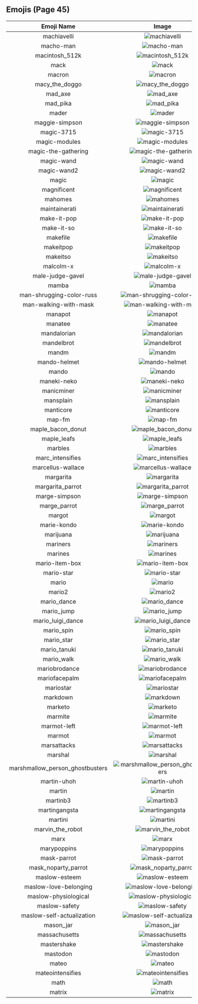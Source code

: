 
  ## Emojis (Page 45)
  |Emoji Name|Image|
  | :-: | :-: |
  |machiavelli| ![machiavelli](/emojis/hashicorp/machiavelli.jpg)|
  |macho-man| ![macho-man](/emojis/hashicorp/macho-man.gif)|
  |macintosh_512k| ![macintosh_512k](/emojis/hashicorp/macintosh_512k.png)|
  |mack| ![mack](/emojis/hashicorp/mack.jpg)|
  |macron| ![macron](/emojis/hashicorp/macron.png)|
  |macy_the_doggo| ![macy_the_doggo](/emojis/hashicorp/macy_the_doggo.png)|
  |mad_axe| ![mad_axe](/emojis/hashicorp/mad_axe.gif)|
  |mad_pika| ![mad_pika](/emojis/hashicorp/mad_pika.png)|
  |mader| ![mader](/emojis/hashicorp/mader.jpg)|
  |maggie-simpson| ![maggie-simpson](/emojis/hashicorp/maggie-simpson.png)|
  |magic-3715| ![magic-3715](/emojis/hashicorp/magic-3715.gif)|
  |magic-modules| ![magic-modules](/emojis/hashicorp/magic-modules.png)|
  |magic-the-gathering| ![magic-the-gathering](/emojis/hashicorp/magic-the-gathering.jpg)|
  |magic-wand| ![magic-wand](/emojis/hashicorp/magic-wand.png)|
  |magic-wand2| ![magic-wand2](/emojis/hashicorp/magic-wand2.png)|
  |magic| ![magic](/emojis/hashicorp/magic.gif)|
  |magnificent| ![magnificent](/emojis/hashicorp/magnificent.png)|
  |mahomes| ![mahomes](/emojis/hashicorp/mahomes.png)|
  |maintainerati| ![maintainerati](/emojis/hashicorp/maintainerati.jpg)|
  |make-it-pop| ![make-it-pop](/emojis/hashicorp/make-it-pop.png)|
  |make-it-so| ![make-it-so](/emojis/hashicorp/make-it-so.gif)|
  |makefile| ![makefile](/emojis/hashicorp/makefile.png)|
  |makeitpop| ![makeitpop](/emojis/hashicorp/makeitpop.png)|
  |makeitso| ![makeitso](/emojis/hashicorp/makeitso.jpg)|
  |malcolm-x| ![malcolm-x](/emojis/hashicorp/malcolm-x.png)|
  |male-judge-gavel| ![male-judge-gavel](/emojis/hashicorp/male-judge-gavel.png)|
  |mamba| ![mamba](/emojis/hashicorp/mamba.png)|
  |man-shrugging-color-russ| ![man-shrugging-color-russ](/emojis/hashicorp/man-shrugging-color-russ.png)|
  |man-walking-with-mask| ![man-walking-with-mask](/emojis/hashicorp/man-walking-with-mask.png)|
  |manapot| ![manapot](/emojis/hashicorp/manapot.jpg)|
  |manatee| ![manatee](/emojis/hashicorp/manatee.png)|
  |mandalorian| ![mandalorian](/emojis/hashicorp/mandalorian.jpg)|
  |mandelbrot| ![mandelbrot](/emojis/hashicorp/mandelbrot.jpg)|
  |mandm| ![mandm](/emojis/hashicorp/mandm.png)|
  |mando-helmet| ![mando-helmet](/emojis/hashicorp/mando-helmet.png)|
  |mando| ![mando](/emojis/hashicorp/mando.jpg)|
  |maneki-neko| ![maneki-neko](/emojis/hashicorp/maneki-neko.png)|
  |manicminer| ![manicminer](/emojis/hashicorp/manicminer.png)|
  |mansplain| ![mansplain](/emojis/hashicorp/mansplain.jpg)|
  |manticore| ![manticore](/emojis/hashicorp/manticore.png)|
  |map-fm| ![map-fm](/emojis/hashicorp/map-fm.png)|
  |maple_bacon_donut| ![maple_bacon_donut](/emojis/hashicorp/maple_bacon_donut.jpg)|
  |maple_leafs| ![maple_leafs](/emojis/hashicorp/maple_leafs.png)|
  |marbles| ![marbles](/emojis/hashicorp/marbles.png)|
  |marc_intensifies| ![marc_intensifies](/emojis/hashicorp/marc_intensifies.gif)|
  |marcellus-wallace| ![marcellus-wallace](/emojis/hashicorp/marcellus-wallace.jpg)|
  |margarita| ![margarita](/emojis/hashicorp/margarita.png)|
  |margarita_parrot| ![margarita_parrot](/emojis/hashicorp/margarita_parrot.gif)|
  |marge-simpson| ![marge-simpson](/emojis/hashicorp/marge-simpson.png)|
  |marge_parrot| ![marge_parrot](/emojis/hashicorp/marge_parrot.gif)|
  |margot| ![margot](/emojis/hashicorp/margot.png)|
  |marie-kondo| ![marie-kondo](/emojis/hashicorp/marie-kondo.png)|
  |marijuana| ![marijuana](/emojis/hashicorp/marijuana.png)|
  |mariners| ![mariners](/emojis/hashicorp/mariners.png)|
  |marines| ![marines](/emojis/hashicorp/marines.jpg)|
  |mario-item-box| ![mario-item-box](/emojis/hashicorp/mario-item-box.png)|
  |mario-star| ![mario-star](/emojis/hashicorp/mario-star.png)|
  |mario| ![mario](/emojis/hashicorp/mario.png)|
  |mario2| ![mario2](/emojis/hashicorp/mario2.gif)|
  |mario_dance| ![mario_dance](/emojis/hashicorp/mario_dance.gif)|
  |mario_jump| ![mario_jump](/emojis/hashicorp/mario_jump.gif)|
  |mario_luigi_dance| ![mario_luigi_dance](/emojis/hashicorp/mario_luigi_dance.gif)|
  |mario_spin| ![mario_spin](/emojis/hashicorp/mario_spin.gif)|
  |mario_star| ![mario_star](/emojis/hashicorp/mario_star.gif)|
  |mario_tanuki| ![mario_tanuki](/emojis/hashicorp/mario_tanuki.gif)|
  |mario_walk| ![mario_walk](/emojis/hashicorp/mario_walk.gif)|
  |mariobrodance| ![mariobrodance](/emojis/hashicorp/mariobrodance.gif)|
  |mariofacepalm| ![mariofacepalm](/emojis/hashicorp/mariofacepalm.gif)|
  |mariostar| ![mariostar](/emojis/hashicorp/mariostar.gif)|
  |markdown| ![markdown](/emojis/hashicorp/markdown.png)|
  |marketo| ![marketo](/emojis/hashicorp/marketo.png)|
  |marmite| ![marmite](/emojis/hashicorp/marmite.jpg)|
  |marmot-left| ![marmot-left](/emojis/hashicorp/marmot-left.png)|
  |marmot| ![marmot](/emojis/hashicorp/marmot.png)|
  |marsattacks| ![marsattacks](/emojis/hashicorp/marsattacks.png)|
  |marshal| ![marshal](/emojis/hashicorp/marshal.png)|
  |marshmallow_person_ghostbusters| ![marshmallow_person_ghostbusters](/emojis/hashicorp/marshmallow_person_ghostbusters.jpg)|
  |martin-uhoh| ![martin-uhoh](/emojis/hashicorp/martin-uhoh.png)|
  |martin| ![martin](/emojis/hashicorp/martin.jpg)|
  |martinb3| ![martinb3](/emojis/hashicorp/martinb3.png)|
  |martingangsta| ![martingangsta](/emojis/hashicorp/martingangsta.jpg)|
  |martini| ![martini](/emojis/hashicorp/martini.png)|
  |marvin_the_robot| ![marvin_the_robot](/emojis/hashicorp/marvin_the_robot.png)|
  |marx| ![marx](/emojis/hashicorp/marx.png)|
  |marypoppins| ![marypoppins](/emojis/hashicorp/marypoppins.png)|
  |mask-parrot| ![mask-parrot](/emojis/hashicorp/mask-parrot.gif)|
  |mask_noparty_parrot| ![mask_noparty_parrot](/emojis/hashicorp/mask_noparty_parrot.png)|
  |maslow-esteem| ![maslow-esteem](/emojis/hashicorp/maslow-esteem.png)|
  |maslow-love-belonging| ![maslow-love-belonging](/emojis/hashicorp/maslow-love-belonging.png)|
  |maslow-physiological| ![maslow-physiological](/emojis/hashicorp/maslow-physiological.png)|
  |maslow-safety| ![maslow-safety](/emojis/hashicorp/maslow-safety.png)|
  |maslow-self-actualization| ![maslow-self-actualization](/emojis/hashicorp/maslow-self-actualization.png)|
  |mason_jar| ![mason_jar](/emojis/hashicorp/mason_jar.jpg)|
  |massachusetts| ![massachusetts](/emojis/hashicorp/massachusetts.png)|
  |mastershake| ![mastershake](/emojis/hashicorp/mastershake.png)|
  |mastodon| ![mastodon](/emojis/hashicorp/mastodon.png)|
  |mateo| ![mateo](/emojis/hashicorp/mateo.png)|
  |mateointensifies| ![mateointensifies](/emojis/hashicorp/mateointensifies.gif)|
  |math| ![math](/emojis/hashicorp/math.png)|
  |matrix| ![matrix](/emojis/hashicorp/matrix.gif)|
  